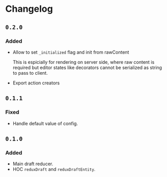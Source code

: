 # Changelog

## `0.2.0`

### Added

- Allow to set `_initialized` flag and init from rawContent

  This is espicially for rendering on server side, where raw content is required but editor states like decorators cannot be serialized as string to pass to client.

- Export action creators

## `0.1.1`

### Fixed

- Handle default value of config.

## `0.1.0`

### Added

- Main draft reducer.
- HOC `reduxDraft` and `reduxDraftEntity`.
